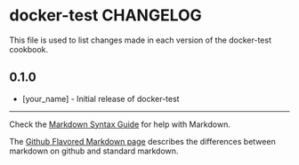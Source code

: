 docker-test CHANGELOG
=====================

This file is used to list changes made in each version of the docker-test cookbook.

0.1.0
-----
- [your_name] - Initial release of docker-test

- - -
Check the [Markdown Syntax Guide](http://daringfireball.net/projects/markdown/syntax) for help with Markdown.

The [Github Flavored Markdown page](http://github.github.com/github-flavored-markdown/) describes the differences between markdown on github and standard markdown.
